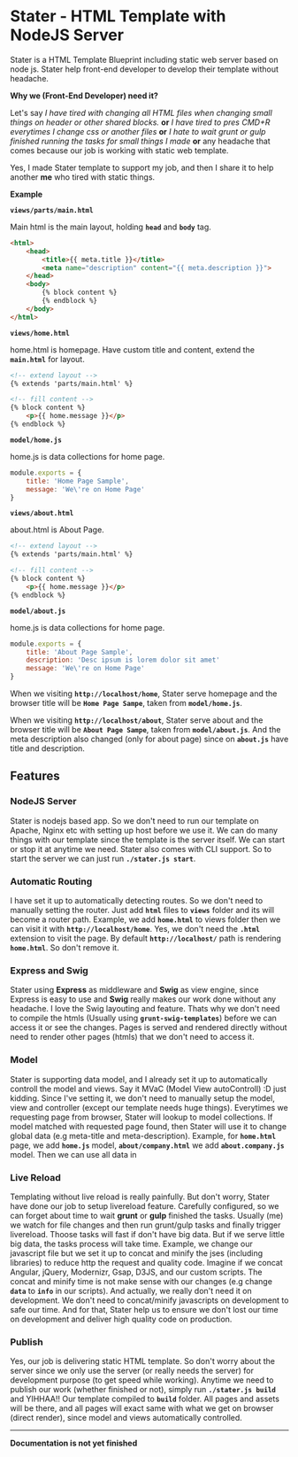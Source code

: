 # **Stater - HTML Template with NodeJS Server**

Stater is a HTML Template Blueprint including static web server based on node js. Stater help front-end developer to develop their template without headache.

**Why we (Front-End Developer) need it?**

Let's say *I have tired with changing all HTML files when changing small things on header or other shared blocks.* **or** *I have tired to pres CMD+R everytimes I change css or another files* **or** *I hate to wait grunt or gulp finished running the tasks for small things I made* **or** any headache that comes because our job is working with static web template.

Yes, I made Stater template to support my job, and then I share it to help another **me** who tired with static things.

**Example**

**`views/parts/main.html`**

Main html is the main layout, holding **`head`** and **`body`** tag.

```html
<html>
	<head>
    	<title>{{ meta.title }}</title>
        <meta name="description" content="{{ meta.description }}">
    </head>
    <body>
    	{% block content %}
        {% endblock %}
    </body>
</html>
```

**`views/home.html`**

home.html is homepage. Have custom title and content, extend the **`main.html`** for layout.

```html
<!-- extend layout -->
{% extends 'parts/main.html' %}

<!-- fill content -->
{% block content %}
	<p>{{ home.message }}</p>
{% endblock %}

```

**`model/home.js`**

home.js is data collections for home page.

```js
module.exports = {
	title: 'Home Page Sample',
    message: 'We\'re on Home Page'
}
```

**`views/about.html`**

about.html is About Page.

```html
<!-- extend layout -->
{% extends 'parts/main.html' %}

<!-- fill content -->
{% block content %}
	<p>{{ home.message }}</p>
{% endblock %}

```

**`model/about.js`**

home.js is data collections for home page.

```js
module.exports = {
	title: 'About Page Sample',
    description: 'Desc ipsum is lorem dolor sit amet'
    message: 'We\'re on Home Page'
}
```

When we visiting **`http://localhost/home`**, Stater serve homepage and the browser title will be **`Home Page Sampe`**, taken from **`model/home.js`**.

When we visiting **`http://localhost/about`**, Stater serve about and the browser title will be **`About Page Sampe`**, taken from **`model/about.js`**. And the meta description also changed (only for about page) since on **`about.js`** have title and description.


## **Features**

### **NodeJS Server**

Stater is nodejs based app. So we don't need to run our template on Apache, Nginx etc with setting up host before we use it. We can do many things with our template since the template is the server itself. We can start or stop it at anytime we need. Stater also comes with CLI support. So to start the server we can just run **`./stater.js start`**.

### **Automatic Routing**

I have set it up to automatically detecting routes. So we don't need to manually setting the router. Just add **`html`** files to **`views`** folder and its will become a router path. Example, we add **`home.html`** to views folder then we can visit it with **`http://localhost/home`**. Yes, we don't need the **`.html`** extension to visit the page. By default **`http://localhost/`** path is rendering **`home.html`**. So don't remove it.

### **Express and Swig**

Stater using **Express** as middleware and **Swig** as view engine, since Express is easy to use and **Swig** really makes our work done without any headache. I love the Swig layouting and feature. Thats why we don't need to compile the htmls (Usually using **`grunt-swig-templates`**) before we can access it or see the changes. Pages is served and rendered directly without need to render other pages (htmls) that we don't need to access it.

### **Model**

Stater is supporting data model, and I already set it up to automatically controll the model and views. Say it MVaC (Model View autoControll) :D just kidding. Since I've setting it, we don't need to manually setup the model, view and controller (except our template needs huge things). Everytimes we requesting page from browser, Stater will lookup to model collections. If model matched with requested page found, then Stater will use it to change global data (e.g meta-title and meta-description). Example, for **`home.html`** page, we add **`home.js`** model, **`about/company.html`** we add **`about.company.js`** model. Then we can use all data in 

### **Live Reload**

Templating without live reload is really painfully. But don't worry, Stater have done our job to setup livereload feature. Carefully configured, so we can forget about time to wait **grunt** or **gulp** finished the tasks. Usually (me) we watch for file changes and then run grunt/gulp tasks and finally trigger livereload. Thoose tasks will fast if don't have big data. But if we serve little big data, the tasks process will take time. Example, we change our javascript file but we set it up to concat and minify the jses (including libraries) to reduce http the request and quality code. Imagine if we concat Angular, jQuery, Modernizr, Gsap, D3JS, and our custom scripts. The concat and minify time is not make sense with our changes (e.g change **`data`** to **`info`** in our scripts). And actually, we really don't need it on development. We don't need to concat/minify javascripts on development to safe our time. And for that, Stater help us to ensure we don't lost our time on development and deliver high quality code on production.

### **Publish**

Yes, our job is delivering static HTML template. So don't worry about the server since we only use the server (or really needs the server) for development purpose (to get speed while working). Anytime we need to publish our work (whether finished or not), simply run **`./stater.js build`** and YIHHAA!! Our template compiled to **`build`** folder. All pages and assets will be there, and all pages will exact same with what we get on browser (direct render), since model and views automatically controlled.



***
**Documentation is not yet finished**





